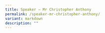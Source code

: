 ```yaml
---
title: Speaker – Mr Christopher Anthony
permalink: /speaker-mr-christopher-anthony/
variant: markdown
description: ""
---
```

